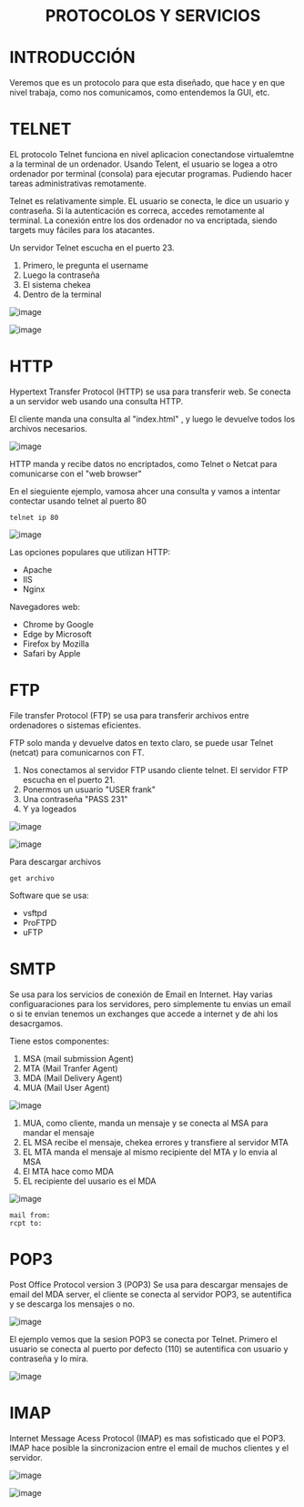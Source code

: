 <h1 align="center"> PROTOCOLOS Y SERVICIOS  </h1>

# INTRODUCCIÓN

Veremos que es un protocolo para que esta diseñado, que hace y en que nivel trabaja, como nos comunicamos, como entendemos la GUI, etc.

# TELNET

EL protocolo Telnet funciona en nivel aplicacion conectandose virtualemtne a la terminal de un ordenador. Usando Telent, el usuario se logea a otro ordenador por terminal (consola) para ejecutar programas. Pudiendo hacer tareas administrativas remotamente.

Telnet es relativamente simple. EL usuario se conecta, le dice un usuario y contraseña. Si la autenticación es correca, accedes remotamente al terminal. La conexión entre los dos ordenador no va encriptada, siendo targets muy fáciles para los atacantes.

Un servidor Telnet escucha en el puerto 23.

1. Primero, le pregunta el username
2. Luego la contraseña
3. El sistema chekea
4. Dentro de la terminal

![image](https://github.com/user-attachments/assets/299ebfea-cc29-4939-a310-8a28534a28e6)

![image](https://github.com/user-attachments/assets/17b8f71a-0c46-499d-8422-19903d0b29b0)

# HTTP

Hypertext Transfer Protocol (HTTP) se usa para transferir web. Se conecta  a un servidor web usando una consulta HTTP. 

El cliente manda una consulta al "index.html" , y luego le devuelve todos los archivos necesarios.

![image](https://github.com/user-attachments/assets/ebb10b6f-eb24-41cc-827f-cb2775545f0b)

HTTP manda y recibe datos no encriptados, como Telnet o Netcat para comunicarse con el "web browser" 

En el sieguiente ejemplo, vamosa  ahcer una consulta y vamos a intentar contectar usando telnet al puerto 80

```
telnet ip 80
```

![image](https://github.com/user-attachments/assets/f958b686-2769-483e-b410-d90e090a0653)

Las opciones populares que utilizan HTTP:

- Apache
- IIS
- Nginx

Navegadores web:

- Chrome by Google
- Edge by Microsoft
- Firefox by Mozilla
- Safari by Apple

# FTP

File transfer Protocol (FTP) se usa para transferir archivos entre ordenadores o sistemas eficientes.

FTP solo manda y devuelve datos en texto claro, se puede usar Telnet (netcat) para comunicarnos con FT.

1. Nos conectamos al servidor FTP usando cliente telnet. El servidor FTP escucha en el puerto 21.
2. Ponermos un usuario "USER frank"
3. Una contraseña "PASS 231"
4. Y ya logeados

![image](https://github.com/user-attachments/assets/2e66f140-f279-4a2c-a2dc-27a88b7909d2)

![image](https://github.com/user-attachments/assets/ae5ceaa5-5cca-4b63-bff7-e421402665aa)

Para descargar archivos
```
get archivo
```

Software que se usa:

- vsftpd
- ProFTPD
- uFTP

# SMTP

Se usa para los servicios de conexión de Email en Internet. Hay varias configuaraciones para los servidores, pero simplemente tu envias un email o si te envian tenemos un exchanges que accede a internet y de ahi los desacrgamos.

Tiene estos componentes:

1. MSA (mail submission Agent)
2. MTA (Mail Tranfer Agent)
3. MDA (Mail Delivery Agent)
4. MUA (Mail User Agent)

![image](https://github.com/user-attachments/assets/e2126c30-feec-41b6-a9df-736aefd92a1c)

1. MUA, como cliente, manda un mensaje y se conecta al MSA para mandar el mensaje
2. EL MSA recibe el mensaje, chekea errores y transfiere al servidor MTA
3. EL MTA manda el mensaje al mismo recipiente del MTA y lo envia al MSA
4. El MTA hace como MDA
5. EL recipiente del uusario es el MDA

![image](https://github.com/user-attachments/assets/a00b2f39-6f89-45d6-b387-e711b0cd12a5)

```
mail from:
rcpt to:
```
# POP3

Post Office Protocol version 3 (POP3) Se usa para descargar mensajes de email del MDA server, el cliente se conecta al servidor POP3, se autentifica y se descarga los mensajes o no.

![image](https://github.com/user-attachments/assets/ac4cf79a-e7a8-4363-8a43-dfc7e9ebe473)

El ejemplo vemos que la sesion POP3 se conecta por Telnet. Primero el usuario se conecta al puerto por defecto (110) se autentifica con usuario y contraseña y lo mira.

![image](https://github.com/user-attachments/assets/171081e4-6428-4479-971d-68d02ec40ede)

# IMAP

Internet Message Acess Protocol (IMAP) es mas sofisticado que el POP3. IMAP hace posible la sincronizacion entre el email de muchos clientes y el servidor.

![image](https://github.com/user-attachments/assets/e772c0a4-3c79-4a0f-b877-0960da0b1dd3)

![image](https://github.com/user-attachments/assets/87aad763-1a47-47ba-8b39-63de89802cc3)



